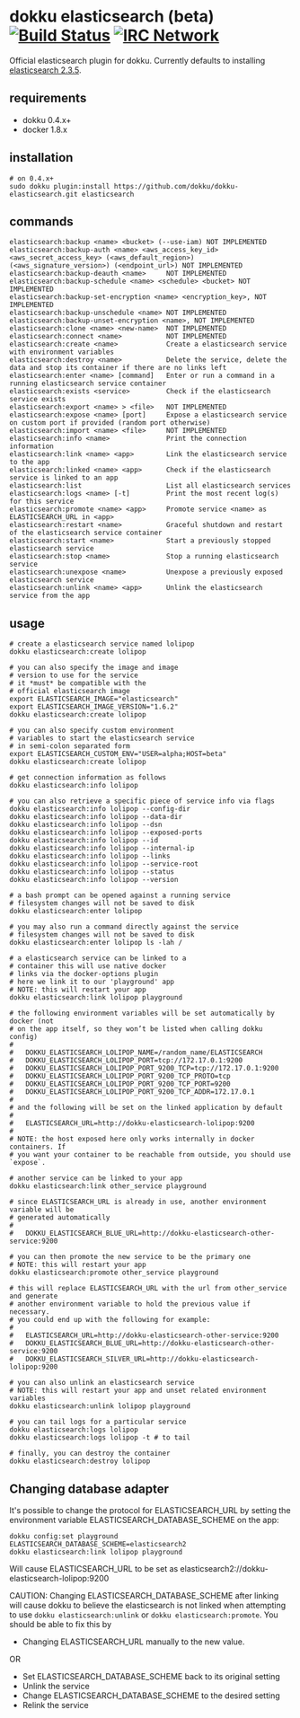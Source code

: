 # dokku elasticsearch (beta) [![Build Status](https://img.shields.io/travis/dokku/dokku-elasticsearch.svg?branch=master "Build Status")](https://travis-ci.org/dokku/dokku-elasticsearch) [![IRC Network](https://img.shields.io/badge/irc-freenode-blue.svg "IRC Freenode")](https://webchat.freenode.net/?channels=dokku)

Official elasticsearch plugin for dokku. Currently defaults to installing [elasticsearch 2.3.5](https://hub.docker.com/_/elasticsearch/).

## requirements

- dokku 0.4.x+
- docker 1.8.x

## installation

```shell
# on 0.4.x+
sudo dokku plugin:install https://github.com/dokku/dokku-elasticsearch.git elasticsearch
```

## commands

```
elasticsearch:backup <name> <bucket> (--use-iam) NOT IMPLEMENTED
elasticsearch:backup-auth <name> <aws_access_key_id> <aws_secret_access_key> (<aws_default_region>) (<aws_signature_version>) (<endpoint_url>) NOT IMPLEMENTED
elasticsearch:backup-deauth <name>     NOT IMPLEMENTED
elasticsearch:backup-schedule <name> <schedule> <bucket> NOT IMPLEMENTED
elasticsearch:backup-set-encryption <name> <encryption_key>, NOT IMPLEMENTED
elasticsearch:backup-unschedule <name> NOT IMPLEMENTED
elasticsearch:backup-unset-encryption <name>, NOT IMPLEMENTED
elasticsearch:clone <name> <new-name>  NOT IMPLEMENTED
elasticsearch:connect <name>           NOT IMPLEMENTED
elasticsearch:create <name>            Create a elasticsearch service with environment variables
elasticsearch:destroy <name>           Delete the service, delete the data and stop its container if there are no links left
elasticsearch:enter <name> [command]   Enter or run a command in a running elasticsearch service container
elasticsearch:exists <service>         Check if the elasticsearch service exists
elasticsearch:export <name> > <file>   NOT IMPLEMENTED
elasticsearch:expose <name> [port]     Expose a elasticsearch service on custom port if provided (random port otherwise)
elasticsearch:import <name> <file>     NOT IMPLEMENTED
elasticsearch:info <name>              Print the connection information
elasticsearch:link <name> <app>        Link the elasticsearch service to the app
elasticsearch:linked <name> <app>      Check if the elasticsearch service is linked to an app
elasticsearch:list                     List all elasticsearch services
elasticsearch:logs <name> [-t]         Print the most recent log(s) for this service
elasticsearch:promote <name> <app>     Promote service <name> as ELASTICSEARCH_URL in <app>
elasticsearch:restart <name>           Graceful shutdown and restart of the elasticsearch service container
elasticsearch:start <name>             Start a previously stopped elasticsearch service
elasticsearch:stop <name>              Stop a running elasticsearch service
elasticsearch:unexpose <name>          Unexpose a previously exposed elasticsearch service
elasticsearch:unlink <name> <app>      Unlink the elasticsearch service from the app
```

## usage

```shell
# create a elasticsearch service named lolipop
dokku elasticsearch:create lolipop

# you can also specify the image and image
# version to use for the service
# it *must* be compatible with the
# official elasticsearch image
export ELASTICSEARCH_IMAGE="elasticsearch"
export ELASTICSEARCH_IMAGE_VERSION="1.6.2"
dokku elasticsearch:create lolipop

# you can also specify custom environment
# variables to start the elasticsearch service
# in semi-colon separated form
export ELASTICSEARCH_CUSTOM_ENV="USER=alpha;HOST=beta"
dokku elasticsearch:create lolipop

# get connection information as follows
dokku elasticsearch:info lolipop

# you can also retrieve a specific piece of service info via flags
dokku elasticsearch:info lolipop --config-dir
dokku elasticsearch:info lolipop --data-dir
dokku elasticsearch:info lolipop --dsn
dokku elasticsearch:info lolipop --exposed-ports
dokku elasticsearch:info lolipop --id
dokku elasticsearch:info lolipop --internal-ip
dokku elasticsearch:info lolipop --links
dokku elasticsearch:info lolipop --service-root
dokku elasticsearch:info lolipop --status
dokku elasticsearch:info lolipop --version

# a bash prompt can be opened against a running service
# filesystem changes will not be saved to disk
dokku elasticsearch:enter lolipop

# you may also run a command directly against the service
# filesystem changes will not be saved to disk
dokku elasticsearch:enter lolipop ls -lah /

# a elasticsearch service can be linked to a
# container this will use native docker
# links via the docker-options plugin
# here we link it to our 'playground' app
# NOTE: this will restart your app
dokku elasticsearch:link lolipop playground

# the following environment variables will be set automatically by docker (not
# on the app itself, so they won’t be listed when calling dokku config)
#
#   DOKKU_ELASTICSEARCH_LOLIPOP_NAME=/random_name/ELASTICSEARCH
#   DOKKU_ELASTICSEARCH_LOLIPOP_PORT=tcp://172.17.0.1:9200
#   DOKKU_ELASTICSEARCH_LOLIPOP_PORT_9200_TCP=tcp://172.17.0.1:9200
#   DOKKU_ELASTICSEARCH_LOLIPOP_PORT_9200_TCP_PROTO=tcp
#   DOKKU_ELASTICSEARCH_LOLIPOP_PORT_9200_TCP_PORT=9200
#   DOKKU_ELASTICSEARCH_LOLIPOP_PORT_9200_TCP_ADDR=172.17.0.1
#
# and the following will be set on the linked application by default
#
#   ELASTICSEARCH_URL=http://dokku-elasticsearch-lolipop:9200
#
# NOTE: the host exposed here only works internally in docker containers. If
# you want your container to be reachable from outside, you should use `expose`.

# another service can be linked to your app
dokku elasticsearch:link other_service playground

# since ELASTICSEARCH_URL is already in use, another environment variable will be
# generated automatically
#
#   DOKKU_ELASTICSEARCH_BLUE_URL=http://dokku-elasticsearch-other-service:9200

# you can then promote the new service to be the primary one
# NOTE: this will restart your app
dokku elasticsearch:promote other_service playground

# this will replace ELASTICSEARCH_URL with the url from other_service and generate
# another environment variable to hold the previous value if necessary.
# you could end up with the following for example:
#
#   ELASTICSEARCH_URL=http://dokku-elasticsearch-other-service:9200
#   DOKKU_ELASTICSEARCH_BLUE_URL=http://dokku-elasticsearch-other-service:9200
#   DOKKU_ELASTICSEARCH_SILVER_URL=http://dokku-elasticsearch-lolipop:9200

# you can also unlink an elasticsearch service
# NOTE: this will restart your app and unset related environment variables
dokku elasticsearch:unlink lolipop playground

# you can tail logs for a particular service
dokku elasticsearch:logs lolipop
dokku elasticsearch:logs lolipop -t # to tail

# finally, you can destroy the container
dokku elasticsearch:destroy lolipop
```

## Changing database adapter

It's possible to change the protocol for ELASTICSEARCH_URL by setting
the environment variable ELASTICSEARCH_DATABASE_SCHEME on the app:

```
dokku config:set playground ELASTICSEARCH_DATABASE_SCHEME=elasticsearch2
dokku elasticsearch:link lolipop playground
```

Will cause ELASTICSEARCH_URL to be set as
elasticsearch2://dokku-elasticsearch-lolipop:9200

CAUTION: Changing ELASTICSEARCH_DATABASE_SCHEME after linking will cause dokku to
believe the elasticsearch is not linked when attempting to use `dokku elasticsearch:unlink`
or `dokku elasticsearch:promote`.
You should be able to fix this by

- Changing ELASTICSEARCH_URL manually to the new value.

OR

- Set ELASTICSEARCH_DATABASE_SCHEME back to its original setting
- Unlink the service
- Change ELASTICSEARCH_DATABASE_SCHEME to the desired setting
- Relink the service
